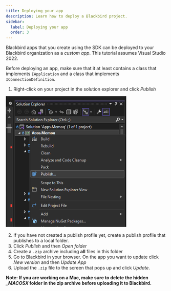 ```yaml
---
title: Deploying your app
description: Learn how to deploy a Blackbird project.
sidebar:
  label: Deploying your app
  order: 3
---
```


Blackbird apps that you create using the SDK can be deployed to your Blackbird organization as a _custom app_. This tutorial assumes Visual Studio 2022.

Before deploying an app, make sure that it at least contains a class that implements `IApplication` and a class that implements `IConnectionDefinition`.

1. Right-click on your project in the solution explorer and click _Publish_

![connection](../../../assets/docs/publishing.png)

2. If you have not created a publish profile yet, create a publish profile that publishes to a local folder.
3. Click _Publish_ and then _Open folder_
4. Create a `.zip` archive including **all** files in this folder
5. Go to Blackbird in your browser. On the app you want to update click _New version_ and then _Update App_
6. Upload the `.zip` file to the screen that pops up and click _Update_.

**Note: If you are working on a Mac, make sure to delete the hidden _\_MACOSX_ folder in the zip archive before uploading it to Blackbird.**
